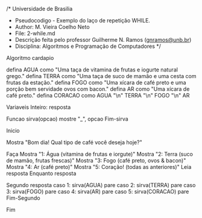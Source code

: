 /*	Universidade de Brasilia
 *	Pseudocodigo -   Exemplo do laço de repetição WHILE. 
 *	Author: M. Vieira Coelho Neto
 * 	File: 2-while.md
 * 	Descrição feita pelo professor Guilherme N. Ramos (gnramos@unb.br)
 *	Disciplina: Algoritmos e Programação de Computadores */

Algoritmo cardapio

defina AGUA como "Uma taça de vitamina de frutas e iogurte natural grego."
defina TERRA como "Uma taça de suco de mamão e uma cesta com frutas da estação."
defina FOGO como "Uma xícara de café preto e uma porção bem servidade ovos com bacon."
defina AR como "Uma xícara de café preto."
defina CORACAO como AGUA "\n" TERRA "\n" FOGO "\n" AR

Variaveis
Inteiro: resposta

Funcao sirva(opcao)
	mostre "_", opcao
Fim-sirva

Inicio

Mostra "Bom dia! Qual tipo de café você deseja hoje?"

Faça
	Mostra "1: Água (vitamina de frutas e iorgute)"
	Mostra "2: Terra (suco de mamão, frutas frescas)"
	Mostra "3: Fogo (café preto, ovos & bacon)"
	Mostra "4: Ar (café preto)"
	Mostra "5: Coração! (todas as anteriores)"
	Leia resposta
Enquanto resposta

Segundo resposta
	caso 1: sirva(AGUA)
			pare
	caso 2: sirva(TERRA)
			pare
	caso 3: sirva(FOGO)
			pare
	caso 4: sirva(AR)
			pare
	caso 5: sirva(CORACAO)
			pare
Fim-Segundo

Fim